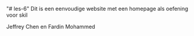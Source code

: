 "# les-6" 
Dit is een eenvoudige website met een homepage als oefening voor skil





Jeffrey Chen en Fardin Mohammed
